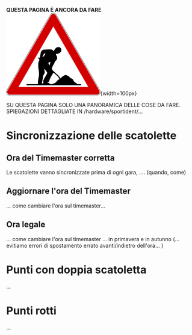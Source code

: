 **QUESTA PAGINA È ANCORA DA FARE**  
![Lavori in corso](../../img/lavori_in_corso.png){width=100px}

SU QUESTA PAGINA SOLO UNA PANORAMICA DELLE COSE DA FARE.   
SPIEGAZIONI DETTAGLIATE IN /hardware/sportident/...

# Sincronizzazione delle scatolette
## Ora del Timemaster corretta
Le scatolette vanno sincronizzate prima di ogni gara, .... (quando, come)

## Aggiornare l'ora del Timemaster
... come cambiare l'ora sul timemaster...

## Ora legale
... come cambiare l'ora sul timemaster ... in primavera e in autunno (... evitiamo errori di spostamento errato avanti/indietro dell'ora... )


# Punti con doppia scatoletta
... 

# Punti rotti
...
